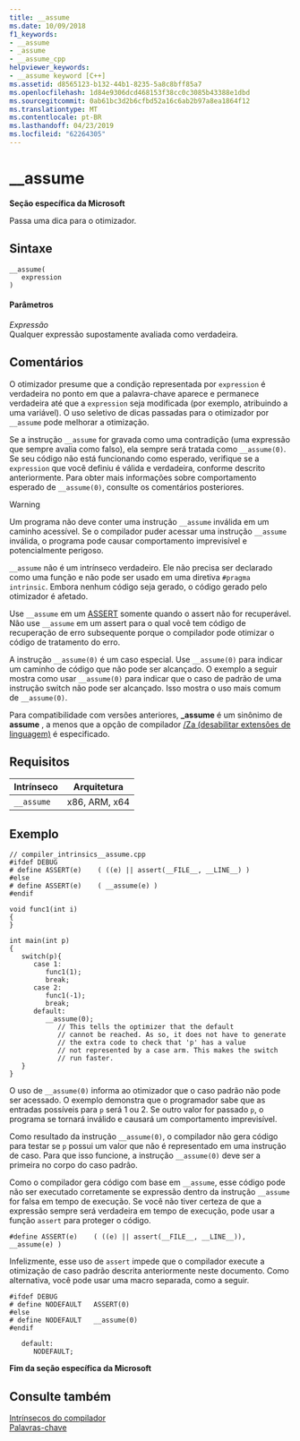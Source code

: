```yaml
---
title: __assume
ms.date: 10/09/2018
f1_keywords:
- __assume
- _assume
- __assume_cpp
helpviewer_keywords:
- __assume keyword [C++]
ms.assetid: d8565123-b132-44b1-8235-5a8c8bff85a7
ms.openlocfilehash: 1d84e9306dcd468153f38cc0c3085b43388e1dbd
ms.sourcegitcommit: 0ab61bc3d2b6cfbd52a16c6ab2b97a8ea1864f12
ms.translationtype: MT
ms.contentlocale: pt-BR
ms.lasthandoff: 04/23/2019
ms.locfileid: "62264305"
---
```

# <a name="assume"></a>__assume

**Seção específica da Microsoft**

Passa uma dica para o otimizador.

## <a name="syntax"></a>Sintaxe

```
__assume(
   expression
)
```

#### <a name="parameters"></a>Parâmetros

*Expressão*<br/>
Qualquer expressão supostamente avaliada como verdadeira.

## <a name="remarks"></a>Comentários

O otimizador presume que a condição representada por `expression` é verdadeira no ponto em que a palavra-chave aparece e permanece verdadeira até que a `expression` seja modificada (por exemplo, atribuindo a uma variável). O uso seletivo de dicas passadas para o otimizador por `__assume` pode melhorar a otimização.

Se a instrução `__assume` for gravada como uma contradição (uma expressão que sempre avalia como falso), ela sempre será tratada como `__assume(0)`. Se seu código não está funcionando como esperado, verifique se a `expression` que você definiu é válida e verdadeira, conforme descrito anteriormente. Para obter mais informações sobre comportamento esperado de `__assume(0)`, consulte os comentários posteriores.

> [!WARNING]
>  Um programa não deve conter uma instrução `__assume` inválida em um caminho acessível. Se o compilador puder acessar uma instrução `__assume` inválida, o programa pode causar comportamento imprevisível e potencialmente perigoso.

`__assume` não é um intrínseco verdadeiro. Ele não precisa ser declarado como uma função e não pode ser usado em uma diretiva `#pragma intrinsic`. Embora nenhum código seja gerado, o código gerado pelo otimizador é afetado.

Use `__assume` em um [ASSERT](../c-runtime-library/reference/assert-asserte-assert-expr-macros.md) somente quando o assert não for recuperável. Não use `__assume` em um assert para o qual você tem código de recuperação de erro subsequente porque o compilador pode otimizar o código de tratamento do erro.

A instrução `__assume(0)` é um caso especial. Use `__assume(0)` para indicar um caminho de código que não pode ser alcançado. O exemplo a seguir mostra como usar `__assume(0)` para indicar que o caso de padrão de uma instrução switch não pode ser alcançado. Isso mostra o uso mais comum de `__assume(0)`.

Para compatibilidade com versões anteriores, **_assume** é um sinônimo de **assume** , a menos que a opção de compilador [/Za \(desabilitar extensões de linguagem)](../build/reference/za-ze-disable-language-extensions.md) é especificado.

## <a name="requirements"></a>Requisitos

|Intrínseco|Arquitetura|
|---------------|------------------|
|`__assume`|x86, ARM, x64|

## <a name="example"></a>Exemplo

```
// compiler_intrinsics__assume.cpp
#ifdef DEBUG
# define ASSERT(e)    ( ((e) || assert(__FILE__, __LINE__) )
#else
# define ASSERT(e)    ( __assume(e) )
#endif

void func1(int i)
{
}

int main(int p)
{
   switch(p){
      case 1:
         func1(1);
         break;
      case 2:
         func1(-1);
         break;
      default:
         __assume(0);
            // This tells the optimizer that the default
            // cannot be reached. As so, it does not have to generate
            // the extra code to check that 'p' has a value
            // not represented by a case arm. This makes the switch
            // run faster.
   }
}
```

O uso de `__assume(0)` informa ao otimizador que o caso padrão não pode ser acessado.  O exemplo demonstra que o programador sabe que as entradas possíveis para `p` será 1 ou 2. Se outro valor for passado `p`, o programa se tornará inválido e causará um comportamento imprevisível.

Como resultado da instrução `__assume(0)`, o compilador não gera código para testar se `p` possui um valor que não é representado em uma instrução de caso. Para que isso funcione, a instrução `__assume(0)` deve ser a primeira no corpo do caso padrão.

Como o compilador gera código com base em `__assume`, esse código pode não ser executado corretamente se expressão dentro da instrução `__assume` for falsa em tempo de execução. Se você não tiver certeza de que a expressão sempre será verdadeira em tempo de execução, pode usar a função `assert` para proteger o código.

```
#define ASSERT(e)    ( ((e) || assert(__FILE__, __LINE__)), __assume(e) )
```

Infelizmente, esse uso de `assert` impede que o compilador execute a otimização de caso padrão descrita anteriormente neste documento. Como alternativa, você pode usar uma macro separada, como a seguir.

```
#ifdef DEBUG
# define NODEFAULT   ASSERT(0)
#else
# define NODEFAULT   __assume(0)
#endif

   default:
      NODEFAULT;
```

**Fim da seção específica da Microsoft**

## <a name="see-also"></a>Consulte também

[Intrínsecos do compilador](../intrinsics/compiler-intrinsics.md)<br/>
[Palavras-chave](../cpp/keywords-cpp.md)